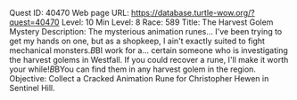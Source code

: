Quest ID: 40470
Web page URL: https://database.turtle-wow.org/?quest=40470
Level: 10
Min Level: 8
Race: 589
Title: The Harvest Golem Mystery
Description: The mysterious animation runes... I've been trying to get my hands on one, but as a shopkeep, I ain't exactly suited to fight mechanical monsters.$B$BI work for a... certain someone who is investigating the harvest golems in Westfall. If you could recover a rune, I'll make it worth your while!$B$BYou can find them in any harvest golem in the region.
Objective: Collect a Cracked Animation Rune for Christopher Hewen in Sentinel Hill.
